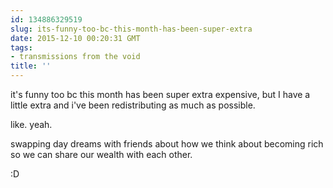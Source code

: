 ```yaml
---
id: 134886329519
slug: its-funny-too-bc-this-month-has-been-super-extra
date: 2015-12-10 00:20:31 GMT
tags:
- transmissions from the void
title: ''
---
```

it's funny too bc this month has been super extra expensive, but I have a little extra and i've been redistributing as much as possible.

like. yeah.

swapping day dreams with friends about how we think about becoming rich so we can share our wealth with each other.

:D
